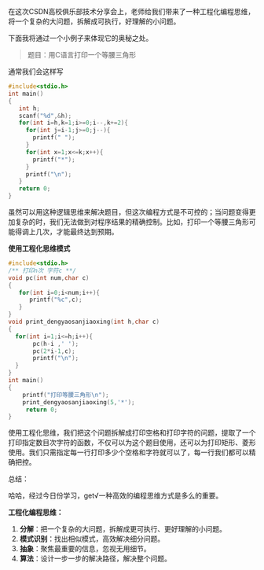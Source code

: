 在这次CSDN高校俱乐部技术分享会上，老师给我们带来了一种工程化编程思维，将一个复杂的大问题，拆解成可执行，好理解的小问题。

下面我将通过一个小例子来体现它的奥秘之处。

>  题目：用C语言打印一个等腰三角形

通常我们会这样写

```c
#include<stdio.h>
int main()
{
   int h;
   scanf("%d",&h);
   for(int i=h,k=1;i>=0;i--,k+=2){
     for(int j=i-1;j>=0;j--){
       printf(" ");
     }
     for(int x=1;x<=k;x++){
       printf("*");
     }
     printf("\n");
   }
   return 0;
}

```

虽然可以用这种逻辑思维来解决题目，但这次编程方式是不可控的；当问题变得更加复杂的时，我们无法做到对程序结果的精确控制。比如，打印一个等腰三角形可能得调上几次，才能最终达到预期。

**使用工程化思维模式**

```c
#include<stdio.h>
/** 打印n次 字符c **/
void pc(int num,char c)
{
   for(int i=0;i<num;i++){
      printf("%c",c);
   }
}
void print_dengyaosanjiaoxing(int h,char c)
{
  for(int i=1;i<=h;i++){
       pc(h-i ,' ');
       pc(2*i-1,c);
       printf("\n");
  }
}
int main()
{
    printf("打印等腰三角形\n");
    print_dengyaosanjiaoxing(5,'*');
     return 0;
}
```

使用工程化思维，我们把这个问题拆解成打印空格和打印字符的问题，提取了一个打印指定数目次字符的函数，不仅可以为这个题目使用，还可以为打印矩形、菱形使用。我们只需指定每一行打印多少个空格和字符就可以了，每一行我们都可以精确把控。



总结：

哈哈，经过今日份学习，get√一种高效的编程思维方式是多么的重要。

**工程化编程思维：**

1. **分解**：把一个复杂的大问题，拆解成更可执行、更好理解的小问题。
2. **模式识别**：找出相似模式，高效解决细分问题。
3. **抽象**：聚焦最重要的信息，忽视无用细节。
4. **算法**：设计一步一步的解决路径，解决整个问题。